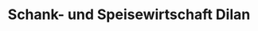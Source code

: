 ---
title: "Schank- und Speisewirtschaft Dilan"
url: /doberlug-kirchhain/schank-und-speisewirtschaft-dilan/
---
